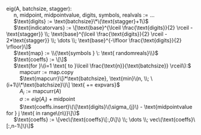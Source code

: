 $\text{eig(A, batchsize, stagger): }$  
&nbsp;&nbsp;&nbsp;&nbsp; $\text{n, midpoint, midpointvalue, digits, symbols, realvals} := \dots$  
&nbsp;&nbsp;&nbsp;&nbsp; $\text{digits} := \text{batchsize}\*\(\text{stagger}+1\)$  
&nbsp;&nbsp;&nbsp;&nbsp; $\text{indicatorvars} := \[\text{base}^{\lceil \frac{\text{digits}}{2} \rceil - \text{stagger}} \\; \text{base}^{\lceil \frac{\text{digits}}{2} \rceil - 2*\text{stagger}} \\; \dots \\; \text{base}^{-\lfloor \frac{\text{digits}}{2} \rfloor}\]$    
&nbsp;&nbsp;&nbsp;&nbsp; $\text{map} := \\{\text{symbols } \: \text{ randomreals}\\}$  
&nbsp;&nbsp;&nbsp;&nbsp; $\text{coeffs} := \[\]$  
&nbsp;&nbsp;&nbsp;&nbsp; $\text{for }\(i=1 \text{ to }\lceil \frac{\text{n}}{\text{batchsize}} \rceil\):$  
&nbsp;&nbsp;&nbsp;&nbsp;&nbsp;&nbsp;&nbsp;&nbsp; $\text{mapcurr} := \text{map.copy}$  
&nbsp;&nbsp;&nbsp;&nbsp;&nbsp;&nbsp;&nbsp;&nbsp; $\text{mapcurr}\[i*\text{batchsize}, \text{min}\(n, \\; \(i+1\)\*\text{batchsize}\)\] \text{ += expvars}$  
&nbsp;&nbsp;&nbsp;&nbsp;&nbsp;&nbsp;&nbsp;&nbsp; $A_{i} := \text{mapcurr}(A)$  
&nbsp;&nbsp;&nbsp;&nbsp;&nbsp;&nbsp;&nbsp;&nbsp; $\sigma := eig(A_{i}) + \text{midpoint}$  
&nbsp;&nbsp;&nbsp;&nbsp;&nbsp;&nbsp;&nbsp;&nbsp; $\text{coeffs.insert}\(\[\text{digits}\(\sigma_{j}\) - \text{midpointvalue for } j \text{ in range\(n\)}\]\)$  
&nbsp;&nbsp;&nbsp;&nbsp; $\text{coeffs} := \[vec\(\text{coeffs}\[:,0\]\) \\; \dots \\; vec\(\text{coeffs}\[:,n-1\]\)\]$

